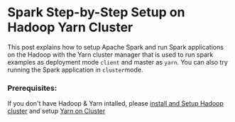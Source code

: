 # Spark Step-by-Step Setup on Hadoop Yarn Cluster

This post explains how to setup Apache Spark and run Spark applications on the Hadoop with the Yarn cluster manager that is used to run spark examples as deployment mode <code>client</code> and master as <code>yarn</code>. You can also try running the Spark application in <code>cluster</code>mode.

### Prerequisites:

If you don't have Hadoop & Yarn intalled, please [install and Setup Hadoop cluster](https://github.com/gabrielfernando01/SparkByExamples/tree/main/Spark%20Step-by-Step%20Setup%20on%20Hadoop%20Yarn%20Cluster/Apache%20Hadoop%20Installation%20on%20Ubuntu%20(multi-node)%20cluster) and setup [Yarn on Cluster]()
